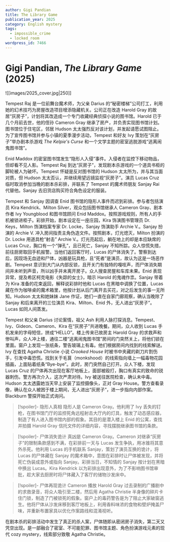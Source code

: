 ```yaml
---
author: Gigi Pandian
title: The Library Game
publication_year: 2025
category: English mystery
tags:
  - impossible_crime
  - locked_room
wordpress_id: 7466
---
```


# Gigi Pandian, <i>The Library Game</i> (2025)

![[images/2025_cover.jpg|250]]

Tempest Raj 是一位前舞台魔术师，为父亲 Darius 的“秘密楼梯”公司打工，利用她的幻术技巧为房屋改造项目增添隐藏机关。公司正在改造 Harold Gray 的故居“灰房子”，计划将其改造成一个专门收藏经典侦探小说的图书馆。Harold 已于几个月前去世，他的侄孙 Cameron Gray 继承了房产，并负责实现图书馆计划。图书馆位于住宅区，邻居 Hudson 太太强烈反对该计划，并发起请愿试图阻止。为了宣传图书馆并参与小镇的夏季漫步活动，Tempest 和好友 Ivy 策划在“灰房子”举办剧本杀游戏 <i>The Kelpie's Curse</i> 和一个文学主题的密室逃脱游戏“逃离闹鬼图书馆”。

Enid Maddox 的密室图书馆发生“隐形人入侵”事件。入侵者在监控下移动物品，但却看不见人影。Tempest Raj 到达“灰房子”，发现剧本杀游戏的一个道具书柜的脚轮被人为破坏。Tempest 怀疑是反对图书馆的 Hudson 太太所为，并与其当面对质，但 Hudson 太太否认，并继续用望远镜监视“灰房子”。演员 Lucas Cruz 临时取消参加当晚的剧本杀彩排，并联系了 Tempest 的魔术师朋友 Sanjay Rai 代替他。Sanjay 去旧货店购买符合角色设定的服装。

Tempest 和 Sanjay 因调查 Enid 图书馆的隐形人事件而迟到彩排。参与者包括演员 Kira Kendrick、Milton Silver，观众包括图书馆继承人 Cameron Gray、剧本作者 Ivy Youngblood 和图书馆顾问 Enid Maddox。按照游戏规则，所有人的手机被锁进柜子。彩排开始，剧本设定在一座庄园，Kira 饰演图书管理员 Dr. Keys，Milton 饰演档案专家 Dr. Locke，Sanjay 饰演助手 Archie V.。Sanjay 扮演的 Archie V. 冲入房间指责主角伪造文件。按照剧本，灯光熄灭，Milton 扮演的 Dr. Locke 用道具枪“射击” Archie V.。灯光亮起后，躺在地上的却是本应缺席的 Lucas Cruz，胸口有一个“弹孔”，且已死亡，Sanjay 不知所踪。众人惊慌失措，前往厨房取回手机报警。当他们返回客厅时，Lucas 的尸体消失了。警察到达后，因现场无血迹和尸体，凶器是玩具枪，且“死者”是演员，故认为这是一场恶作剧。Tempest 意识到大门从内部反锁，且开关门有独特的嘎吱声，而尸体消失期间并未听到声音，所以凶手并未离开房子。众人搜查房屋和车库未果。Enid 表现异常，提及希区柯克电影《失踪的女士》，暗示 Harold 的鬼魂作祟。Sanjay 带着为 Kira 准备的花束返回，解释说彩排时他和 Lucas 在黑暗中调换了位置，Lucas 藏在作为咖啡桌的魔术箱里，他按计划从后门离开去买花，对之后发生的事一无所知。Hudson 太太和她妹妹 Jane 作证，她们一直在自家门廊观察，确认当晚除了 Sanjay 和后来离开的三位演员 Kira、Milton、Enid 外，无人进出“灰房子”。Lucas 如同人间蒸发。

Tempest 和父亲 Darius 讨论案情，祖父 Ash 利用人脉打探消息。Tempest、Ivy、Gideon、Cameron、Kira 在“灰房子”共进晚餐。期间，众人收到 Lucas 手机发来的字母短信，拼成“HELLO”。楼上传来已故房主 Harold Gray 的求救声和惨叫声，众人冲上楼，通往二楼“逃离闹鬼图书馆”房间的门突然关上，将他们锁在里面。窗户上发现一张纸条，警告玻璃上有毒。他们根据房间内找到的线索解谜。Ivy 在查找 Agatha Christie 小说 <i>Crooked House</i> 时被书中夹藏的剃刀片割伤手，引发中毒恐慌。找到关于毛茛（monkshood）的线索指向墙上一幅毒物花园插画，上面贴着纸条“Bye-bye”。此时，房门突然自己打开。众人下楼，发现 Lucas Cruz 的尸体再次出现在客厅地板上，面部被殴打，胸口有真实的致命的锐器刺伤。警方再次介入，这次严肃对待。Ivy 被送往医院检查，确认未中毒。Hudson 太太透露她当天早上安装了监控摄像头，正对 Gray House。警方查看录像，确认在众人被困于楼上期间，无人进出“灰房子”，进一步指向内部作案。Blackburn 警探开始正式询问。

> [!spoiler]- 隐形人真相
> 隐形人是 Cameron Gray。他利用了 Ivy 丢失的钉枪，在图书馆门厅的监控死角远程射击大厅内的灯具，触发了动态感应器，制造了有人进入图书馆内部的假象。其目的是潜入楼上 Enid 的公寓，查找并拍摄 Harold Gray 信托文件的详细内容，寻找摆脱继承图书馆的条款。

> [!spoiler]- 尸体消失诡计
> 真凶是 Cameron Gray。Cameron 对继承“灰房子”的限制条款感到不满，在彩排前一天与 Lucas 发生争执，用冰锥将其意外杀死。他利用 Lucas 的手机联系 Sanjay，策划了演员互换的诡计，将 Lucas 的尸体藏在 Sanjay 的魔术箱中，意图在彩排时让尸体被发现，并将死亡伪装成意外或指向 Sanjay。彩排当日，不知情的 Sanjay 按计划在黑暗中换出 Lucas。Kira Kendrick 以为彩排出现意外，为了不影响图书馆审批，趁大家去厨房时将尸体藏入了客厅的储物沙发床中。

> [!spoiler]- 尸体再现诡计
> Cameron 播放 Harold Gray 过去录制的广播剧中的求救录音，将众人吸引至二楼，然后用 Agatha Christie 半身像的碎片卡住门锁，制造了门被锁死的假象。窗户上的毒药警告是为了阻止大家破窗逃生。他将尸体从沙发床移到客厅地板上，利用香料味浓的食物和壁炉掩盖尸味，并重新布置家具以优化作案路线和混淆视听。

在剧本杀的彩排活动中发生了真正的杀人案，尸体随即从密闭房子消失，第二天又凭空出现。是一部融合了密室、不可能犯罪、图书馆主题、角色扮演游戏元素的现代 cozy mystery，线索部分致敬 Agatha Christie。